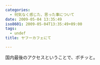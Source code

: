 ```yaml
---
categories:
  - 何気なく感じた、思った事について
date: 2009-05-04 13:35:49
iso8601: 2009-05-04T13:35:49+09:00
tags:
  - undef
title: ヤフーカフェにて

---
```


国内最後のアクセスということで、ポチッと。
    	